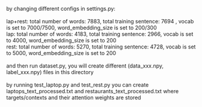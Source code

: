 by changing different configs in settings.py:
<br> <br>
lap+rest: total number of words: 7883,   total training sentence: 7694 ,   vocab is set to 7000/7500,   word_embedding_size is set to 200/300
<br>
lap: total number of words: 4183,   total training sentence: 2966,   vocab is set to 4000,   word_embedding_size is set to 200
<br>
rest: total number of words: 5270,   total training sentence: 4728,   vocab is set to 5000,   word_embedding_size is set to 200
<br> <br>
and then run dataset.py, you will create different (data_xxx.npy, label_xxx.npy) files in this directory
<br><br> by running test_laptop.py and test_rest.py you can create laptops_text_processed.txt and restaurants_text_processed.txt where targets/contexts and their attention weights are stored
